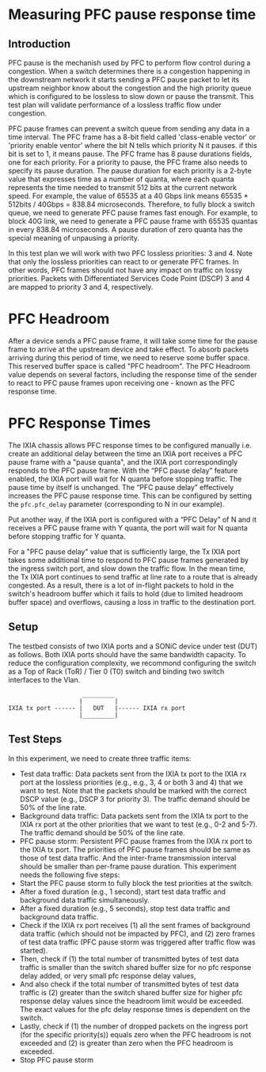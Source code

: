 # Measuring PFC pause response time
## Introduction
PFC pause is the mechanish used by PFC to perform flow control during a congestion. When a switch determines there is a congestion happening in the downstream network it starts sending a PFC pause packet to let its upstream neighbor know about the congestion and the high priority queue which is configured to be lossless to slow down or pause the transmit. This test plan will validate performance of a lossless traffic flow under congestion. 

PFC pause frames can prevent a switch queue from sending any data in a time interval. The PFC frame has a 8-bit field called 'class-enable vector' or 'priority enable ventor' where the bit N tells which priority N it pauses. if this bit is set to 1, it means pause. The PFC frame has 8 pause durations fields, one for each priority. For a priority to pause, the PFC frame also needs to specify its pause duration.  The pause duration for each priority is a 2-byte value that expresses time as a number of quanta, where each quanta represents the time needed to transmit 512 bits at the current network speed. For example, the value of 65535 at a 40 Gbps link means 65535 * 512bits / 40Gbps = 838.84 microseconds. Therefore, to fully block a switch queue, we need to generate PFC pause frames fast enough. For example, to block 40G link, we need to generate a PFC pause frame with 65535 quantas in every 838.84 microseconds. A pause duration of zero quanta has the special meaning of unpausing a priority.

In this test plan we will work with two PFC lossless priorities: 3 and 4. Note that only the lossless priorities can react to or generate PFC frames. In other words, PFC frames should not have any impact on traffic on lossy priorities. Packets with Differentiated Services Code Point (DSCP) 3 and 4 are mapped to priority 3 and 4, respectively.
# PFC Headroom
After a device sends a PFC pause frame, it will take some time for the pause frame to arrive at the upstream device and take effect. To absorb packets arriving during this period of time, we need to reserve some buffer space. This reserved buffer space is called "PFC headroom". The PFC Headroom value depends on several factors, including the response time of the sender to react to PFC pause frames upon receiving one - known as the PFC response time.

# PFC Response Times
The IXIA chassis allows PFC response times to be configured manually i.e. create an additional delay between the time an IXIA port receives a PFC pause frame with a "pause quanta", and the IXIA port correspondingly responds to the PFC pause frame. With the “PFC pause delay” feature enabled, the IXIA port will wait for N quanta before stopping traffic. The pause time by itself is unchanged. The “PFC pause delay” effectively increases the PFC pause response time. This can be configured by setting the <code>pfc.pfc_delay</code> parameter (corresponding to N in our example).

Put another way, if the IXIA port is configured with a “PFC Delay” of N and it receives a PFC pause frame with Y quanta, the port will wait for N quanta before stopping traffic for Y quanta.

For a "PFC pause delay" value that is sufficiently large, the Tx IXIA port takes some additional time to respond to PFC pause frames generated by the ingress switch port, and slow down the traffic flow. In the mean time, the Tx IXIA port continues to send traffic at line rate to a route that is already congested. As a result, there is a lot of in-flight packets to hold in the switch's headroom buffer which it fails to hold (due to limited headroom buffer space) and overflows, causing a loss in traffic to the destination port.

## Setup

The testbed consists of two IXIA ports and a SONiC device under test (DUT) as follows. Both IXIA ports should have the same bandwidth capacity. To reduce the configuration complexity, we recommond configuring the switch as a Top of Rack (ToR) / Tier 0 (T0) switch and binding two switch interfaces to the Vlan.
```
                     _________
                    |         |
IXIA tx port ------ |   DUT   |------ IXIA rx port
                    |_________|
```
## Test Steps
In this experiment, we need to create three traffic items:
- Test data traffic: Data packets sent from the IXIA tx port to the IXIA rx port at the lossless priorities (e.g., e.g., 3, 4 or both 3 and 4) that we want to test. Note that the packets should be marked with the correct DSCP value (e.g., DSCP 3 for priority 3). The traffic demand should be 50% of the line rate.
- Background data traffic: Data packets sent from the IXIA tx port to the IXIA rx port at the other priorities that we want to test (e.g., 0-2 and 5-7). The traffic demand should be 50% of the line rate.
- PFC pause storm: Persistent PFC pause frames from the IXIA rx port to the IXIA tx port. The priorities of PFC pause frames should be same as those of test data traffic. And the inter-frame transmission interval should be smaller than per-frame pause duration.
This experiment needs the following five steps:
- Start the PFC pause storm to fully block the test priorities at the switch.
- After a fixed duration (e.g., 1 second), start test data traffic and background data traffic simultaneously.
- After a fixed duration (e.g., 5 seconds), stop test data traffic and background data traffic.
- Check if the IXIA rx port receives (1) all the sent frames of background data traffic (which should not be impacted by PFC), and (2) zero frames of test data traffic (PFC pause storm was triggered after traffic flow was started).
- Then, check if (1) the total number of transmitted bytes of test data traffic is smaller than the switch shared buffer size for no pfc response delay added, or very small pfc response delay values,
- And also check if the total number of transmitted bytes of test data traffic is (2) greater than the switch shared buffer size for higher pfc response delay values since the headroom limit would be exceeded. The exact values for the pfc delay response times is dependent on the switch.
- Lastly, check if (1) the number of dropped packets on the ingress port (for the specific priority(s)) equals zero when the PFC headroom is not exceeded and (2) is greater than zero when the PFC headroom is exceeded.
- Stop PFC pause storm